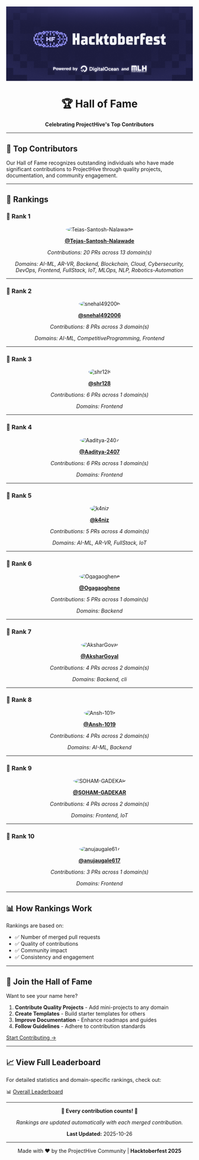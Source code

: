 <div align="center">

![Hacktoberfest Banner](../assets/Banner/HF2025-EmailHeader.png)

# 🏆 Hall of Fame

**Celebrating ProjectHive's Top Contributors**

</div>

---

## 🌟 Top Contributors

Our Hall of Fame recognizes outstanding individuals who have made significant contributions to ProjectHive through quality projects, documentation, and community engagement.

---

## 🏅 Rankings

### 🥇 Rank 1

<div align="center">

<img src="https://github.com/Tejas-Santosh-Nalawade.png" width="100" height="100" style="border-radius: 50%;" alt="Tejas-Santosh-Nalawade"/>

**[@Tejas-Santosh-Nalawade](https://github.com/Tejas-Santosh-Nalawade)**

*Contributions: 20 PRs across 13 domain(s)*

*Domains: AI-ML, AR-VR, Backend, Blockchain, Cloud, Cybersecurity, DevOps, Frontend, FullStack, IoT, MLOps, NLP, Robotics-Automation*

</div>

---

### 🥈 Rank 2

<div align="center">

<img src="https://github.com/snehal492006.png" width="100" height="100" style="border-radius: 50%;" alt="snehal492006"/>

**[@snehal492006](https://github.com/snehal492006)**

*Contributions: 8 PRs across 3 domain(s)*

*Domains: AI-ML, CompetitiveProgramming, Frontend*

</div>

---

### 🥉 Rank 3

<div align="center">

<img src="https://github.com/shr128.png" width="100" height="100" style="border-radius: 50%;" alt="shr128"/>

**[@shr128](https://github.com/shr128)**

*Contributions: 6 PRs across 1 domain(s)*

*Domains: Frontend*

</div>

---

### 🏅 Rank 4

<div align="center">

<img src="https://github.com/Aaditya-2407.png" width="100" height="100" style="border-radius: 50%;" alt="Aaditya-2407"/>

**[@Aaditya-2407](https://github.com/Aaditya-2407)**

*Contributions: 6 PRs across 1 domain(s)*

*Domains: Frontend*

</div>

---

### 🏅 Rank 5

<div align="center">

<img src="https://github.com/k4niz.png" width="100" height="100" style="border-radius: 50%;" alt="k4niz"/>

**[@k4niz](https://github.com/k4niz)**

*Contributions: 5 PRs across 4 domain(s)*

*Domains: AI-ML, AR-VR, FullStack, IoT*

</div>

---

### 🏅 Rank 6

<div align="center">

<img src="https://github.com/Ogagaoghene.png" width="100" height="100" style="border-radius: 50%;" alt="Ogagaoghene"/>

**[@Ogagaoghene](https://github.com/Ogagaoghene)**

*Contributions: 5 PRs across 1 domain(s)*

*Domains: Backend*

</div>

---

### 🏅 Rank 7

<div align="center">

<img src="https://github.com/AksharGoyal.png" width="100" height="100" style="border-radius: 50%;" alt="AksharGoyal"/>

**[@AksharGoyal](https://github.com/AksharGoyal)**

*Contributions: 4 PRs across 2 domain(s)*

*Domains: Backend, cli*

</div>

---

### 🏅 Rank 8

<div align="center">

<img src="https://github.com/Ansh-1019.png" width="100" height="100" style="border-radius: 50%;" alt="Ansh-1019"/>

**[@Ansh-1019](https://github.com/Ansh-1019)**

*Contributions: 4 PRs across 2 domain(s)*

*Domains: AI-ML, Backend*

</div>

---

### 🏅 Rank 9

<div align="center">

<img src="https://github.com/SOHAM-GADEKAR.png" width="100" height="100" style="border-radius: 50%;" alt="SOHAM-GADEKAR"/>

**[@SOHAM-GADEKAR](https://github.com/SOHAM-GADEKAR)**

*Contributions: 4 PRs across 2 domain(s)*

*Domains: Frontend, IoT*

</div>

---

### 🏅 Rank 10

<div align="center">

<img src="https://github.com/anujaugale617.png" width="100" height="100" style="border-radius: 50%;" alt="anujaugale617"/>

**[@anujaugale617](https://github.com/anujaugale617)**

*Contributions: 3 PRs across 1 domain(s)*

*Domains: Frontend*

</div>

---

## 📊 How Rankings Work

Rankings are based on:
- ✅ Number of merged pull requests
- ✅ Quality of contributions
- ✅ Community impact
- ✅ Consistency and engagement

---

## 🎯 Join the Hall of Fame

Want to see your name here?

1. **Contribute Quality Projects** - Add mini-projects to any domain
2. **Create Templates** - Build starter templates for others
3. **Improve Documentation** - Enhance roadmaps and guides
4. **Follow Guidelines** - Adhere to contribution standards

[Start Contributing →](../CONTRIBUTING.md)

---

## 📈 View Full Leaderboard

For detailed statistics and domain-specific rankings, check out:

📊 [Overall Leaderboard](../DomainsLeaderboards/Overall.md)

---

<div align="center">

**🌟 Every contribution counts! 🌟**

*Rankings are updated automatically with each merged contribution.*

**Last Updated:** 2025-10-26

---

Made with ❤️ by the ProjectHive Community | **Hacktoberfest 2025**

</div>